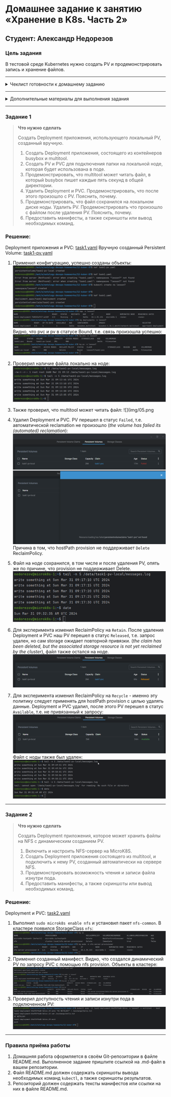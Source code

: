 # Домашнее задание к занятию «Хранение в K8s. Часть 2»
## Студент: Александр Недорезов

### Цель задания

В тестовой среде Kubernetes нужно создать PV и продемонстрировать запись и хранение файлов.

------

<details>
<summary>Чеклист готовности к домашнему заданию</summary>

1. Установленное K8s-решение (например, MicroK8S).
2. Установленный локальный kubectl.
3. Редактор YAML-файлов с подключенным GitHub-репозиторием.

</details>

------

<details>
<summary>Дополнительные материалы для выполнения задания</summary>

1. [Инструкция по установке NFS в MicroK8S](https://microk8s.io/docs/nfs). 
2. [Описание Persistent Volumes](https://kubernetes.io/docs/concepts/storage/persistent-volumes/). 
3. [Описание динамического провижининга](https://kubernetes.io/docs/concepts/storage/dynamic-provisioning/). 
4. [Описание Multitool](https://github.com/wbitt/Network-MultiTool).

</details>

------

### Задание 1

> **Что нужно сделать**
> 
> Создать Deployment приложения, использующего локальный PV, созданный вручную.
> 
> 1. Создать Deployment приложения, состоящего из контейнеров busybox и multitool.
> 2. Создать PV и PVC для подключения папки на локальной ноде, которая будет использована в поде.
> 3. Продемонстрировать, что multitool может читать файл, в который busybox пишет каждые пять секунд в общей директории. 
> 4. Удалить Deployment и PVC. Продемонстрировать, что после этого произошло с PV. Пояснить, почему.
> 5. Продемонстрировать, что файл сохранился на локальном диске ноды. Удалить PV.  Продемонстрировать что произошло с файлом после удаления PV. Пояснить, почему.
> 6. Предоставить манифесты, а также скриншоты или вывод необходимых команд.

### Решение:

Deployment приложения и PVC: [task1.yaml](task1.yaml)
Вручную созданный Persistent Volume: [task1-pv.yaml](task1-pv.yaml)

1. Применил конфигурацию, успешно созданы объекты:
![](img/01.png)
![](img/02.png)
Видно, что pvc и pv в статусе Bound, т.е. связь произошла успешно:
![](img/03.png)

2. Проверил наличие файла локально на ноде:
![](img/04.png)
3. Также проверил, что multitool может читать файл:
![](img/05.png
4. Удалил Deployment и PVC. PV перешел в статус `Failed`, т.е. автоматической reclamation не произошло (_the volume has failed its (automated) reclamation_):
![](img/06.png)
![](img/07.png)
Причина в том, что hostPath provision не поддерживает `Delete` ReclaimPolicy. 
5. Файл на ноде сохранился, в том числе и после удаления PV, опять же по причине, что provision не поддерживает Delete. 
![](img/08.png)
6. Для эксперимента изменил ReclaimPolicy на `Retain`. После удаления Deployment и PVC наш PV перешел в статус `Released`, т.е. запрос удален, но сам storage ожидает повторной привязки. (_the claim has been deleted, but the associated storage resource is not yet reclaimed by the cluster_), файл также остался на ноде.
![](img/09.png)
7. Для эксперимента изменил ReclaimPolicy на `Recycle` - именно эту политику следует применять для hostPath provision с целью удалять данные. Deployment и PVC удалил, после этого PV перешел в статус `Available`, т.е. не привязанный к запросу:
![](img/11.png)
Файл с ноды также был удален:
![](img/10.png)

------

### Задание 2

> **Что нужно сделать**
> 
> Создать Deployment приложения, которое может хранить файлы на NFS с динамическим созданием PV.
> 
> 1. Включить и настроить NFS-сервер на MicroK8S.
> 2. Создать Deployment приложения состоящего из multitool, и подключить к нему PV, созданный автоматически на сервере NFS.
> 3. Продемонстрировать возможность чтения и записи файла изнутри пода. 
> 4. Предоставить манифесты, а также скриншоты или вывод необходимых команд.

### Решение:

Deployment и PVC: [task2.yaml](task2.yaml)

1. Выполнил `sudo microk8s enable nfs` и установил пакет `nfs-common`. В кластере появился StorageClass `nfs`:
![](img/12.png)
2. Применил созданный манифест. Видно, что создался динамический PV по запросу PVC с помощью nfs provision. Объекты в кластере:
![](img/13.png)
3. Проверил доступность чтения и записи изнутри пода в подключенном PV:
![](img/14.png)

------

### Правила приёма работы

1. Домашняя работа оформляется в своём Git-репозитории в файле README.md. Выполненное задание пришлите ссылкой на .md-файл в вашем репозитории.
2. Файл README.md должен содержать скриншоты вывода необходимых команд `kubectl`, а также скриншоты результатов.
3. Репозиторий должен содержать тексты манифестов или ссылки на них в файле README.md.